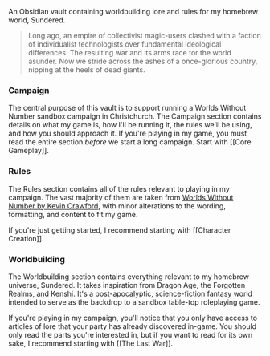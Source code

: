An Obsidian vault containing worldbuilding lore and rules for my homebrew world, Sundered.
>Long ago, an empire of collectivist magic-users clashed with a faction of individualist technologists over fundamental ideological differences. The resulting war and its arms race tor the world asunder. Now we stride across the ashes of a once-glorious country, nipping at the heels of dead giants.
### Campaign
The central purpose of this vault is to support running a Worlds Without Number sandbox campaign in Christchurch. The Campaign section contains details on what my game is, how I'll be running it, the rules we'll be using, and how you should approach it. If you're playing in my game, you must read the entire section *before* we start a long campaign. Start with [[Core Gameplay]].
### Rules
The Rules section contains all of the rules relevant to playing in my campaign. The vast majority of them are taken from [Worlds Without Number by Kevin Crawford](https://www.drivethrurpg.com/en/product/348791/worlds-without-number), with minor alterations to the wording, formatting, and content to fit my game.

If you're just getting started, I recommend starting with [[Character Creation]].
### Worldbuilding
The Worldbuilding section contains everything relevant to my homebrew universe, Sundered. It takes inspiration from Dragon Age, the Forgotten Realms, and Kenshi. It's a post-apocalyptic, science-fiction fantasy world intended to serve as the backdrop to a sandbox table-top roleplaying game.

If you're playing in my campaign, you'll notice that you only have access to articles of lore that your party has already discovered in-game. You should only read the parts you're interested in, but if you want to read for its own sake, I recommend starting with [[The Last War]].
